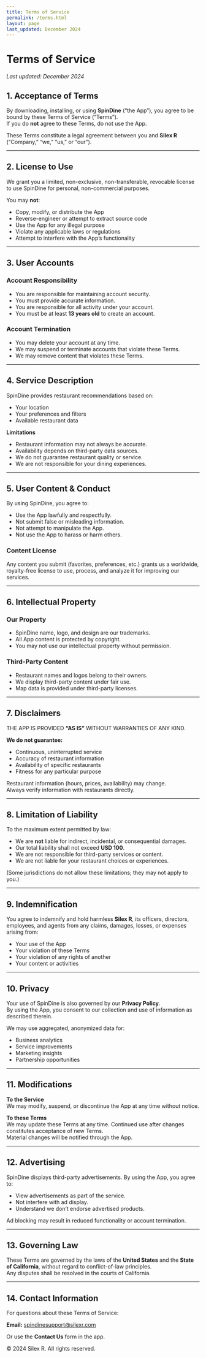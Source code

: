 ```yaml
---
title: Terms of Service
permalink: /terms.html
layout: page
last_updated: December 2024
---
```


# Terms of Service  
_Last updated: December 2024_

## 1. Acceptance of Terms
By downloading, installing, or using **SpinDine** (“the App”), you agree to be bound by these Terms of Service (“Terms”).  
If you do **not** agree to these Terms, do not use the App.

These Terms constitute a legal agreement between you and **Silex R** (“Company,” “we,” “us,” or “our”).

---

## 2. License to Use
We grant you a limited, non-exclusive, non-transferable, revocable license to use SpinDine for personal, non-commercial purposes.

You may **not**:

* Copy, modify, or distribute the App  
* Reverse-engineer or attempt to extract source code  
* Use the App for any illegal purpose  
* Violate any applicable laws or regulations  
* Attempt to interfere with the App’s functionality  

---

## 3. User Accounts
### Account Responsibility
* You are responsible for maintaining account security.  
* You must provide accurate information.  
* You are responsible for all activity under your account.  
* You must be at least **13 years old** to create an account.

### Account Termination
* You may delete your account at any time.  
* We may suspend or terminate accounts that violate these Terms.  
* We may remove content that violates these Terms.

---

## 4. Service Description
SpinDine provides restaurant recommendations based on:

* Your location  
* Your preferences and filters  
* Available restaurant data  

**Limitations**

* Restaurant information may not always be accurate.  
* Availability depends on third-party data sources.  
* We do not guarantee restaurant quality or service.  
* We are not responsible for your dining experiences.

---

## 5. User Content & Conduct
By using SpinDine, you agree to:

* Use the App lawfully and respectfully.  
* Not submit false or misleading information.  
* Not attempt to manipulate the App.  
* Not use the App to harass or harm others.

### Content License  
Any content you submit (favorites, preferences, etc.) grants us a worldwide, royalty-free license to use, process, and analyze it for improving our services.

---

## 6. Intellectual Property
### Our Property
* SpinDine name, logo, and design are our trademarks.  
* All App content is protected by copyright.  
* You may not use our intellectual property without permission.

### Third-Party Content
* Restaurant names and logos belong to their owners.  
* We display third-party content under fair use.  
* Map data is provided under third-party licenses.

---

## 7. Disclaimers
THE APP IS PROVIDED **“AS IS”** WITHOUT WARRANTIES OF ANY KIND.

**We do not guarantee:**

* Continuous, uninterrupted service  
* Accuracy of restaurant information  
* Availability of specific restaurants  
* Fitness for any particular purpose  

Restaurant information (hours, prices, availability) may change.  
Always verify information with restaurants directly.

---

## 8. Limitation of Liability
To the maximum extent permitted by law:

* We are **not** liable for indirect, incidental, or consequential damages.  
* Our total liability shall not exceed **USD 100**.  
* We are not responsible for third-party services or content.  
* We are not liable for your restaurant choices or experiences.

(Some jurisdictions do not allow these limitations; they may not apply to you.)

---

## 9. Indemnification
You agree to indemnify and hold harmless **Silex R**, its officers, directors, employees, and agents from any claims, damages, losses, or expenses arising from:

* Your use of the App  
* Your violation of these Terms  
* Your violation of any rights of another  
* Your content or activities  

---

## 10. Privacy
Your use of SpinDine is also governed by our **Privacy Policy**.  
By using the App, you consent to our collection and use of information as described therein.

We may use aggregated, anonymized data for:

* Business analytics  
* Service improvements  
* Marketing insights  
* Partnership opportunities  

---

## 11. Modifications
**To the Service**  
We may modify, suspend, or discontinue the App at any time without notice.

**To these Terms**  
We may update these Terms at any time. Continued use after changes constitutes acceptance of new Terms.  
Material changes will be notified through the App.

---

## 12. Advertising
SpinDine displays third-party advertisements. By using the App, you agree to:

* View advertisements as part of the service.  
* Not interfere with ad display.  
* Understand we don’t endorse advertised products.

Ad blocking may result in reduced functionality or account termination.

---

## 13. Governing Law
These Terms are governed by the laws of the **United States** and the **State of California**, without regard to conflict-of-law principles.  
Any disputes shall be resolved in the courts of California.

---

## 14. Contact Information
For questions about these Terms of Service:  

**Email:** spindinesupport@silexr.com  

Or use the **Contact Us** form in the app.

© 2024 Silex R. All rights reserved.

